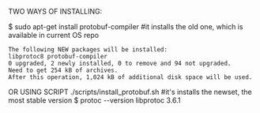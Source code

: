 TWO WAYS OF INSTALLING:

$ sudo apt-get install protobuf-compiler #it installs the old one, which is available in current OS repo

	The following NEW packages will be installed:
	libprotoc8 protobuf-compiler
	0 upgraded, 2 newly installed, 0 to remove and 94 not upgraded.
	Need to get 254 kB of archives.
	After this operation, 1,024 kB of additional disk space will be used.

OR USING SCRIPT ./scripts/install_protobuf.sh #it's installs the newset, the most stable version
$ protoc --version
libprotoc 3.6.1


